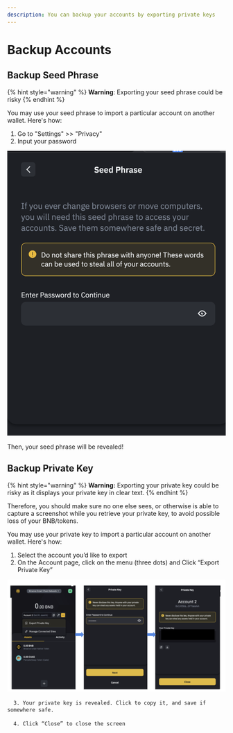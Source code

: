 ```yaml
---
description: You can backup your accounts by exporting private keys
---
```


# Backup Accounts

## Backup Seed Phrase

{% hint style="warning" %}
**Warning**: Exporting your seed phrase could be risky 
{% endhint %}



You may use your seed phrase to import a particular account on another wallet.  Here's how:

1. Go to "Settings" &gt;&gt; "Privacy"
2. Input your password

![](../../.gitbook/assets/image%20%284%29.png)

Then, your seed phrase will be revealed!

## Backup Private Key

{% hint style="warning" %}
**Warning:** Exporting your private key could be risky as it displays your private key in clear text. 
{% endhint %}

Therefore, you should make sure no one else sees, or otherwise is able to capture a screenshot while you retrieve your private key, to avoid possible loss of your BNB/tokens. 

You may use your private key to import a particular account on another wallet.  Here's how:

1. Select the account you’d like to export
2. On the Account page, click on the menu \(three dots\) and Click “Export Private Key” 

![](../../.gitbook/assets/image%20%2811%29.png)



      3. Your private key is revealed. Click to copy it, and save if somewhere safe.

      4. Click “Close” to close the screen



